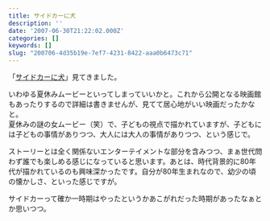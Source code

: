 ```yaml
---
title: サイドカーに犬
description: ''
date: '2007-06-30T21:22:02.000Z'
categories: []
keywords: []
slug: "200706-4d35b19e-7ef7-4231-8422-aaa0b6473c71"
---
```

「[サイドカーに犬](http://sidecar-movie.jp/)」見てきました。

いわゆる夏休みムービーといってしまっていいかと。これから公開となる映画館もあったりするので詳細は書きませんが、見てて居心地がいい映画だったかなと。  
夏休みの謎の女ムービー（笑）で、子どもの視点で描かれていますが、子どもには子どもの事情がありつつ、大人には大人の事情がありつつ、という感じで。

ストーリーとは全く関係ないエンターテイメントな部分を含みつつ、まぁ世代問わず誰でも楽しめる感じになっていると思います。あとは、時代背景的に80年代が描かれているのも興味深かったです。自分が80年生まれなので、幼少の頃の懐かしさ、といった感じですが。

サイドカーって確か一時期はやったというかあこがれだった時期があったなぁとか思いつつ。